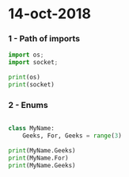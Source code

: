 # 14-oct-2018

### 1 - Path of imports 

```python
import os; 
import socket; 
  
print(os) 
print(socket) 
```

### 2 - Enums

```python

class MyName: 
    Geeks, For, Geeks = range(3) 
  
print(MyName.Geeks) 
print(MyName.For) 
print(MyName.Geeks) 
```
